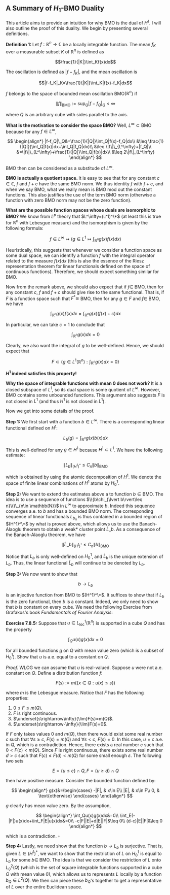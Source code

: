 ## A Summary of $H_1$-BMO Duality

This article aims to provide an intuition for why BMO is the dual of $H^1$. I will also outline the proof of this duality. We begin by presenting several definitions.

<strong>Definition 1: </strong>Let $f:\mathbb{R}^n\rightarrow \mathbb{C}$ be a locally integrable function. The mean $f_K$ over a measurable subset $K$ of $\mathbb{R}^n$ is defined as

$$\frac{1}{|K|}\int_Kf(x)dx$$

The oscillation is defined as $\lvert f-f_K\rvert$, and the mean oscillation is

$$|f-f_K|_K=\frac{1}{|K|}\int_K|f(x)-f_K|dx$$

$f$ belongs to the space of bounded mean oscillation BMO($\mathbb{R}^n$) if

$$\lVert f \rVert_{\text{BMO}}:=\sup_{Q}|f-f_Q|_Q<\infty$$

where $Q$ is an arbitrary cube with sides parallel to the axis.

<strong>What is the motivation to consider the space BMO?</strong> Well, $L^\infty\subset \text{BMO}$ because for any $f\in L^\infty$,

$$
\begin{align*}
    |f-f_Q|\_Q&=\frac{1}{|Q|}\int_Q|f(x)-f_Q|dx\\
    &\leq \frac{1}{|Q|}(\int_Q|f(x)|dx+\int_Q|f_Q|dx)\\
    &\leq \|f\|\_{L^\infty}+|f_Q|\\
    &=\|f\|\_{L^\infty}+\frac{1}{|Q|}\int_Q|f(x)|dx\\
    &\leq 2\|f\|_{L^\infty}
\end{align*}
$$

BMO then can be considered as a substitude of $L^\infty$.

<strong>BMO is actually a quotient space. </strong>It is easy to see that for any constant $c\in \mathbb{C}$, $f$ and $f+c$ have the same BMO norm.  We thus identity $f$ with $f+c$, and when we say BMO, what we really mean is BMO mod out the constant functions. This also justifies the use of the term BMO norm (otherwise a function with zero BMO norm may not be the zero function).

<strong>What are the possible function spaces whose duals are isomorphic to BMO? </strong>We know from $L^p$ theory that $L^\infty=(L^1)^\*$ (at least this is true for $\mathbb{R}^n$ with Lebesgue measure) and the isomorphism is given by the following formula:

$$f\in L^\infty\mapsto (g\in L^1\mapsto \int_{\mathbb{R}^n}g(x)f(x)dx)$$

Heuristically, this suggests that whenever we consider a function space as some dual space, we can identify a function $f$ with the integral operator related to the measure $f(x)dx$ (this is also the essence of the Riesz representation theorem for linear functionals defined on the space of continuous functions). Therefore, we should expect something similar for BMO.

Now from the remark above, we should also expect that if $f\in$ BMO, then for any constant $c$, $f$ and $f+c$ should give rise to the same functional. That is, if $F$ is a function space such that $F^*\cong$ BMO, then for any $g\in F$ and $f\in$ BMO, we have

$$\int_{\mathbb{R}^n}g(x)f(x)dx=\int_{\mathbb{R}^n}g(x)(f(x)+c)dx$$

In particular, we can take $c=1$ to conclude that

$$\int_{\mathbb{R}^n}g(x)dx=0$$

Clearly, we also want the integral of $g$ to be well-defined. Hence, we should expect that

$$F\subset \{g\in L^1(\mathbb{R}^n):\int_{\mathbb{R}^n}g(x)dx=0\}$$

<strong>$H^1$ indeed satisfies this property!</strong>

<strong>Why the space of integrable functions with mean 0 does not work? </strong>It is a closed subspace of $L^1$, so its dual space is some quotient of $L^\infty$. However, BMO contains some unbounded functions. This argument also suggests $F$ is not closed in $L^1$ (and thus $H^1$ is not closed in $L^1$).

Now we get into some details of the proof.

<strong>Step 1: </strong>We first start with a function $b\in L^\infty$. There is a corresponding linear functional defined on $H^1$:

$$L_b(g)=\int_{\mathbb{R}^n}g(x)b(x)dx$$

This is well-defined for any $g\in H^1$ because $H^1\subset L^1$. We have the following estimate:

$$\lVert L_b\rVert_{(H^1)^*}\leq C_n\lVert b \rVert_{\text{BMO}}$$

which is obtained by using the atomic decomposition of $H^1$. We denote the space of finite linear combinations of $H^1$ atoms by $H^1_0$.

<strong>Step 2: </strong>We want to extend the estimates above a to function $b\in \text{BMO}$. The idea is to use a sequence of functions $\\{b\chi_{\lvert b\rvert\leq n}\\}\_{n\in \mathbb{N}}$ in $L^\infty$ to approximate $b$. Indeed this sequence converges a.e. to $b$ and has a bounded BMO norm. The corresponding sequence of linear functionals $L_{b_n}$ is thus contained in a bounded region of $(H^1)^\*$ by what is proved above, which allows us to use the Banach-Alaoglu theorem to obtain a weak* cluster point $\tilde{L}\_b$. As a consequence of the Banach-Alaoglu theorem, we have

$$\lVert \tilde{L}\_b \rVert_{(H^1)^*}\leq C_n\lVert b\rVert_{\text{BMO}}$$

Notice that $L_b$ is only well-defined on $H^1_0$, and $\tilde{L}_b$ is the unique extension of $L_b$. Thus, the linear functional $\tilde{L}_b$ will continue to be denoted by $L_b$. 

<strong>Step 3: </strong>We now want to show that

$$b\rightarrow L_b$$

is an injective function from BMO to $(H^1)^\*$. It suffices to show that if $L_b$ is the zero functional, then $b$ is a constant. Indeed, we only need to show that $b$ is constant on every cube. We need the following Exercise from Grafakos's book *Fundamentals of Fourier Analysis*:

<strong>Exercise 7.8.5:</strong> Suppose that $u\in L^1_{\text{loc}}(\mathbb{R}^n)$ is supported in a cube $Q$ and has the property

$$\int_Qu(x)g(x)dx=0$$

for all bounded functions $g$ on $Q$ with mean value zero (which is a subset of $H^1_0$). Show that $u$ is a.e. equal to a constant on $Q$.

*Proof.* WLOG we can assume that $u$ is real-valued. Suppose $u$ were not a.e. constant on $Q$. Define a distribution function $f$:

$$F(s):=m(\{x\in Q:u(x)\leq s\})$$

where $m$ is the Lebesgue measure. Notice that $F$ has the following properties:

1. $0\leq F\leq m(Q)$.
2. $F$ is right continuous.
3. $\underset{s\rightarrow\infty}{\lim}F(s)=m(Q)$.
4. $\underset{s\rightarrow-\infty}{\lim}F(s)=0$.

If $F$ only takes values $0$ and $m(Q)$, then there would exist some real number $c$ such that $\forall s\geq c$, $F(s)=m(Q)$ and $\forall s<c$, $F(s)=0$. In this case, $u=c$ a.e. in $Q$, which is a contradiction. Hence, there exists a real number $c$ such that $0<F(c)<m(Q)$. Since $F$ is right continuous, there exists some real number $d>c$ such that $F(c)\leq F(d)<m(Q)$ for some small enough $\varepsilon$. The following two sets

$$E = \{u\leq c\}\cap Q, F = \{u \geq d\}\cap Q$$

then have positive measure. Consider the bounded function defined by:

$$
\begin{align*}
            g(x)&=\begin{cases}
                -|F|, & x\in E\\
                |E|, & x\in F\\
                0, & \text{otherwise}
            \end{cases}
        \end{align*}
$$

$g$ clearly has mean value zero. By the assumption,

$$
\begin{align*}
            \int_Qu(x)g(x)dx&=0\\
            \int_E(-|F|)u(x)dx+\int_F|E|u(x)dx&=0\\
            -c|F||E|+d|E||F|&\leq 0\\
            (d-c)|E||F|&\leq 0
\end{align*}
$$

which is a contradiction. $\square$

<strong>Step 4: </strong>Lastly, we need show that the function $b\rightarrow L_b$ is surjective. That is, given $L\in (H^1)^*$, we want to show that the restriction of $L$ on $H^1_0$ is equal to $L_b$ for some $b\in$ BMO. The idea is that we consider the restriction of $L$ onto $L^2_0(Q)$ (which is the set of square integrable functions supported in a cube $Q$ with mean value 0), which allows us to represents $L$ locally by a function $b_Q\in L^2(Q)$. We then can piece these $b_Q$'s together to get a representative of $L$ over the entire Euclidean space.

